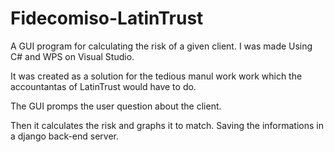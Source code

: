 
# Fidecomiso-LatinTrust
A GUI program for calculating the risk of a given client. I was made Using C# and WPS on Visual Studio.

It was created as a solution for the tedious manul work work which the accountantas of LatinTrust would have to do.

The GUI promps the user question about the client. 

Then it calculates the risk and graphs it to match. Saving the informations in a django back-end server. 
